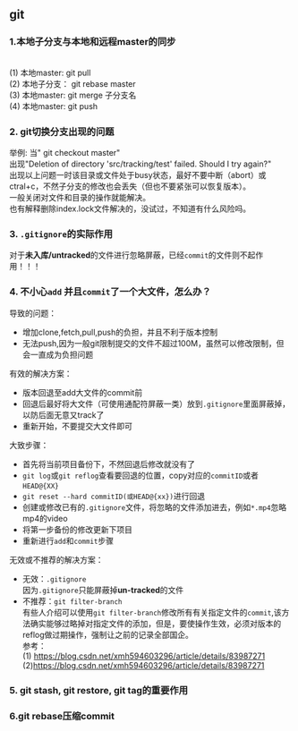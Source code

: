 ## git
### 1.本地子分支与本地和远程master的同步
<br> (1) 本地master:  git pull
<br> (2) 本地子分支：  git rebase master
<br> (3) 本地master:  git merge 子分支名
<br> (4) 本地master:  git push

### 2. git切换分支出现的问题
举例:
当" git checkout master"<br>
出现"Deletion of directory 'src/tracking/test' failed. Should I try again?"<br>
出现以上问题一时该目录或文件处于busy状态，最好不要中断（abort）或ctral+c，不然子分支的修改也会丢失（但也不要紧张可以恢复版本）。<br>
一般关闭对文件和目录的操作就能解决。<br>
也有解释删除index.lock文件解决的，没试过，不知道有什么风险吗。


### 3. `.gitignore`的实际作用
对于**未入库/untracked**的文件进行忽略屏蔽，已经`commit`的文件则不起作用！！！

### 4. 不小心`add` 并且`commit`了一个大文件，怎么办？
导致的问题：
 - 增加clone,fetch,pull,push的负担，并且不利于版本控制
 - 无法push,因为一般git限制提交的文件不超过100M，虽然可以修改限制，但会一直成为负担问题

有效的解决方案：<br>
- 版本回退至add大文件的commit前
- 回退后最好将大文件（可使用通配符屏蔽一类）放到`.gitignore`里面屏蔽掉，以防后面无意又track了
- 重新开始，不要提交大文件即可

大致步骤：
-  首先将当前项目备份下，不然回退后修改就没有了
-  `git log`或`git reflog`查看要回退的位置，copy对应的`commitID`或者`HEAD@{XX}`
-  `git reset --hard commitID(或HEAD@{xx})`进行回退
-   创建或修改已有的`.gitignore`文件，将忽略的文件添加进去，例如`*.mp4`忽略mp4的video
-   将第一步备份的修改更新下项目
-   重新进行`add`和`commit`步骤

无效或不推荐的解决方案：<br>
- 无效：`.gitignore`<br>
  因为`.gitignore`只能屏蔽掉**un-tracked**的文件
- 不推荐：`git filter-branch`<br>
  有些人介绍可以使用`git filter-branch`修改所有有关指定文件的`commit`,该方法确实能够过略掉对指定文件的添加，但是，要使操作生效，必须对版本的reflog做过期操作，强制让之前的记录全部国企。<br>
  参考：<br>
       (1) https://blog.csdn.net/xmh594603296/article/details/83987271<br>
       (2)https://blog.csdn.net/xmh594603296/article/details/83987271<br>

### 5. git stash, git restore, git tag的重要作用


### 6.git rebase压缩commit


